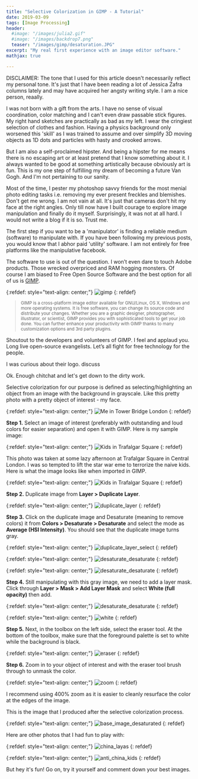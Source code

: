 ```yaml
---
title: "Selective Colorization in GIMP - A Tutorial"
date: 2019-03-09
tags: [Image Processing]
header:
  #image: "/images/julia2.gif"
  #image: "/images/backdrop7.png"
  teaser: "/images/gimp/desaturation.JPG"
excerpt: "My real first experience with an image editor software."
mathjax: true

---
```


<div id="fb-root"></div>
<script async defer src="https://connect.facebook.net/en_US/sdk.js#xfbml=1&version=v3.2"></script>

DISCLAIMER: The tone that I used for this article doesn't necessarily reflect my personal tone. It's just that I have been reading a lot of Jessica Zafra columns lately and may have acquired her angsty writing style. I am a nice person, reaally.

I was not born with a gift from the arts. I have no sense of visual coordination, color matching and I can't even draw passable stick figures. My right hand sketches are practically as bad as my left. I wear the cringiest selection of clothes and fashion. Having a physics background only worsened this 'skill' as I was trained to assume and over simplify 3D moving objects as 1D dots and particles with hasty and crooked arrows.

But I am also a self-proclaimed hipster. And being a hipster for me means there is no escaping art or at least pretend that I know something about it. I always wanted to be good at something artistically because obviously art is fun. This is my one step of fulfilling my dream of becoming a future Van Gogh. And I'm not pertaining to our sanity.

Most of the time, I pester my photoshop savvy friends for the most menial photo editing tasks i.e. removing my ever present freckles and blemishes. Don't get me wrong. I am not vain at all. It's just that cameras don't hit my face at the right angles. Only till now have I built courage to explore image manipulation and finally do it myself. Surprisingly, it was not at all hard. I would not write a blog if it is so. Trust me.

The first step if you want to be a 'manipulator' is finding a reliable medium (software) to manipulate with. If you have been following my previous posts, you would know that I abhor paid 'utility' software. I am not entirely for free platforms like the manipulative facebook.

The software to use is out of the question. I won’t even dare to touch Adobe products. Those wrecked overpriced and RAM hogging monsters. Of course I am biased to Free Open Source Software and the best option for all of us is [GIMP](https://www.gimp.org/).

{:refdef: style="text-align: center;"}
<img src="{{ site.url }}{{ site.baseurl }}/images/gimp/gimp_logo.png" alt="gimp" class="center">
{: refdef}

<blockquote>
<small> GIMP is a cross-platform image editor available for GNU/Linux, OS X, Windows and more operating systems. It is free software, you can change its source code and distribute your changes. Whether you are a graphic designer, photographer, illustrator, or scientist, GIMP provides you with sophisticated tools to get your job done. You can further enhance your productivity with GIMP thanks to many customization options and 3rd party plugins. </small>
</blockquote>

Shoutout to the developers and volunteers of GIMP. I feel and applaud you. Long live open-source evangelists. Let’s all fight for free technology for the people.

I was curious about their logo. discuss

Ok. Enough chitchat and let's get down to the dirty work.

Selective colorization for our purpose is defined as selecting/highlighting an object from an image with the background in grayscale. Like this pretty photo with a pretty object of interest - my face.

{:refdef: style="text-align: center;"}
<img src="{{ site.url }}{{ site.baseurl }}/images/gimp/desaturation.JPG" alt="Me in Tower Bridge London" class="center">
{: refdef}

**Step 1.** Select an image of interest (preferably with outstanding and loud colors for easier separation) and open it with GIMP.
Here is my sample image:

{:refdef: style="text-align: center;"}
<img src="{{ site.url }}{{ site.baseurl }}/images/gimp/base_image1.JPG" alt="Kids in Trafalgar Square" class="center">
{: refdef}

This photo was taken at some lazy afternoon at Trafalgar Square in Central London. I was so tempted to lift the star war eme to terrorize the naive kids. Here is what the image looks like when imported in GIMP.

{:refdef: style="text-align: center;"}
<img src="{{ site.url }}{{ site.baseurl }}/images/gimp/image_in_gimp.png" alt="Kids in Trafalgar Square" class="center">
{: refdef}

**Step 2.** Duplicate image from **Layer > Duplicate Layer**.

{:refdef: style="text-align: center;"}
<img src="{{ site.url }}{{ site.baseurl }}/images/gimp/duplicate_layer.png" alt="duplicate_layer" class="center">
{: refdef}

**Step 3.** Click on the duplicate image and Desaturate (meaning to remove colors) it from **Colors > Desaturate > Desaturate** and select the mode as **Average (HSI Intensity)**. You should see that the duplicate image turns gray.

{:refdef: style="text-align: center;"}
<img src="{{ site.url }}{{ site.baseurl }}/images/gimp/duplicate_layer_select.png" alt="duplicate_layer_select" class="center">
{: refdef}

{:refdef: style="text-align: center;"}
<img src="{{ site.url }}{{ site.baseurl }}/images/gimp/desaturate_desaturate.png" alt="desaturate_desaturate" class="center">
{: refdef}

{:refdef: style="text-align: center;"}
<img src="{{ site.url }}{{ site.baseurl }}/images/gimp/average_hsi.png" alt="desaturate_desaturate" class="center">
{: refdef}

**Step 4.** Still manipulating with this gray image, we need to add a layer mask. Click through **Layer > Mask > Add Layer Mask** and select **White (full opacity)** then add.

{:refdef: style="text-align: center;"}
<img src="{{ site.url }}{{ site.baseurl }}/images/gimp/add_layer_mask.png" alt="desaturate_desaturate" class="center">
{: refdef}

{:refdef: style="text-align: center;"}
<img src="{{ site.url }}{{ site.baseurl }}/images/gimp/white.png" alt="white" class="center">
{: refdef}

**Step 5.** Next, in the toolbox on the left side, select the eraser tool. At the bottom of the toolbox, make sure that the foreground palette is set to white while the background is black.

{:refdef: style="text-align: center;"}
<img src="{{ site.url }}{{ site.baseurl }}/images/gimp/eraser.png" alt="eraser" class="center">
{: refdef}

**Step 6.** Zoom in to your object of interest and with the eraser tool brush through to unmask the color.

{:refdef: style="text-align: center;"}
<img src="{{ site.url }}{{ site.baseurl }}/images/gimp/zoom.png" alt="zoom" class="center">
{: refdef}

I recommend using 400% zoom as it is easier to cleanly resurface the color at the edges of the image.

This is the image that I produced after the selective colorization process.

{:refdef: style="text-align: center;"}
<img src="{{ site.url }}{{ site.baseurl }}/images/gimp/base_image_desaturated.JPG" alt="base_image_desaturated" class="center">
{: refdef}

Here are other photos that I had fun to play with:

{:refdef: style="text-align: center;"}
<img src="{{ site.url }}{{ site.baseurl }}/images/gimp/china_layas.JPG" alt="china_layas" class="center">
{: refdef}

{:refdef: style="text-align: center;"}
<img src="{{ site.url }}{{ site.baseurl }}/images/gimp/anti_china_kids.JPG" alt="anti_china_kids" class="center">
{: refdef}

But hey it's fun! Go on, try it yourself and comment down your best images.

<script async src="//pagead2.googlesyndication.com/pagead/js/adsbygoogle.js"></script>
<script>
  (adsbygoogle = window.adsbygoogle || []).push({
    google_ad_client: "ca-pub-6410209740119334",
    enable_page_level_ads: true
  });
</script>

<div class="fb-comments" data-href="https://albertyumol.github.io/" data-numposts="5"></div>
